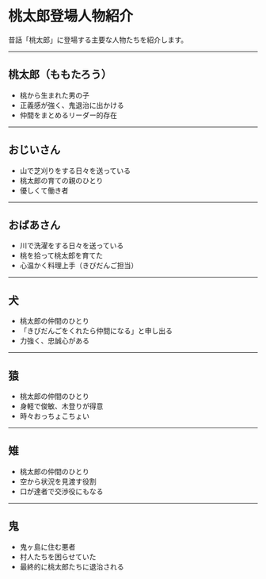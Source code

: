 # 桃太郎登場人物紹介

昔話「桃太郎」に登場する主要な人物たちを紹介します。

---

## 桃太郎（ももたろう）

- 桃から生まれた男の子
- 正義感が強く、鬼退治に出かける
- 仲間をまとめるリーダー的存在

---

## おじいさん

- 山で芝刈りをする日々を送っている
- 桃太郎の育ての親のひとり
- 優しくて働き者

---

## おばあさん

- 川で洗濯をする日々を送っている
- 桃を拾って桃太郎を育てた
- 心温かく料理上手（きびだんご担当）

---

## 犬

- 桃太郎の仲間のひとり
- 「きびだんごをくれたら仲間になる」と申し出る
- 力強く、忠誠心がある

---

## 猿

- 桃太郎の仲間のひとり
- 身軽で俊敏、木登りが得意
- 時々おっちょこちょい

---

## 雉

- 桃太郎の仲間のひとり
- 空から状況を見渡す役割
- 口が達者で交渉役にもなる

---

## 鬼

- 鬼ヶ島に住む悪者
- 村人たちを困らせていた
- 最終的に桃太郎たちに退治される